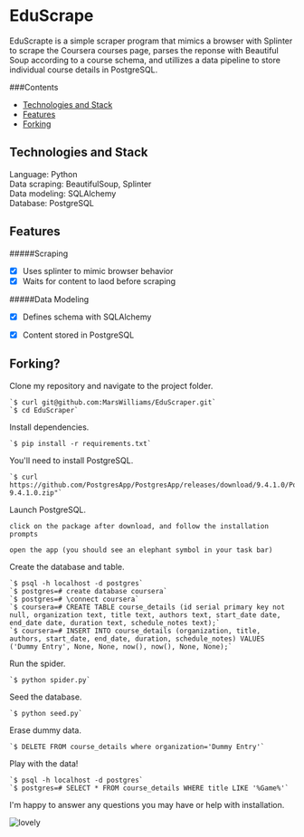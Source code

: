 EduScrape
================
EduScrapte is a simple scraper program that mimics a browser with Splinter to scrape the Coursera courses page, parses the reponse with Beautiful Soup according to a course schema, and utillizes a data pipeline to store individual course details in PostgreSQL.

###Contents
<ul>
	<li><a href="#technologies-and-stack">Technologies and Stack</a></li>
	<li><a href="#features">Features</a></li>
	<li><a href="#forking">Forking</a></li>
</ul>


Technologies and Stack
------------------------
Language: Python<br>
Data scraping: BeautifulSoup, Splinter <br>
Data modeling: SQLAlchemy <br>
Database: PostgreSQL


Features
-------------------
#####Scraping
- [X] Uses splinter to mimic browser behavior
- [X] Waits for content to laod before scraping

#####Data Modeling
- [X] Defines schema with SQLAlchemy
- [X] Content stored in PostgreSQL


Forking?
-----------------------
Clone my repository and navigate to the project folder.

	`$ curl git@github.com:MarsWilliams/EduScraper.git`
	`$ cd EduScraper`


Install dependencies.

	`$ pip install -r requirements.txt`


You'll need to install PostgreSQL.

	`$ curl https://github.com/PostgresApp/PostgresApp/releases/download/9.4.1.0/Postgres-9.4.1.0.zip"`

	
Launch PostgreSQL.

	click on the package after download, and follow the installation prompts

	open the app (you should see an elephant symbol in your task bar)


Create the database and table.

	`$ psql -h localhost -d postgres`
	`$ postgres=# create database coursera`
	`$ postgres=# \connect coursera`
	`$ coursera=# CREATE TABLE course_details (id serial primary key not null, organization text, title text, authors text, start_date date, end_date date, duration text, schedule_notes text);`
	`$ coursera=# INSERT INTO course_details (organization, title, authors, start_date, end_date, duration, schedule_notes) VALUES ('Dummy Entry', None, None, now(), now(), None, None);`


Run the spider.

	`$ python spider.py`

Seed the database.

	`$ python seed.py`

Erase dummy data.

	`$ DELETE FROM course_details where organization='Dummy Entry'`	

Play with the data!

	`$ psql -h localhost -d postgres`
	`$ postgres=# SELECT * FROM course_details WHERE title LIKE '%Game%'`


I'm happy to answer any questions you may have or help with installation.

![lovely](https://cloud.githubusercontent.com/assets/6811339/5433884/6ed29e24-8400-11e4-906d-cb4bec19b8e4.png)



